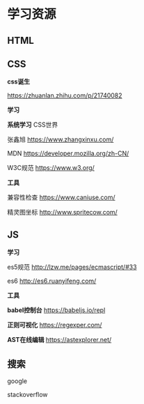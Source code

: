 # 学习资源

## HTML

## CSS 

**css诞生**

https://zhuanlan.zhihu.com/p/21740082

**学习**

**系统学习**  CSS世界

张鑫旭 https://www.zhangxinxu.com/

MDN https://developer.mozilla.org/zh-CN/

W3C规范  https://www.w3.org/

**工具**

兼容性检查 https://www.caniuse.com/

精灵图坐标 http://www.spritecow.com/

## JS

**学习**

es5规范 http://lzw.me/pages/ecmascript/#33

es6 http://es6.ruanyifeng.com/


**工具**

**babel控制台** https://babeljs.io/repl

**正则可视化** https://regexper.com/

**AST在线编辑** https://astexplorer.net/


## 搜索

google

stackoverflow